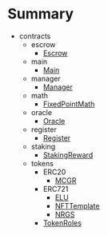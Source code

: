 # Summary
* contracts
  * escrow
    * [Escrow](docs/contracts/escrow/escrow.md)
  * main
    * [Main](docs/contracts/main/main.md)
  * manager
    * [Manager](docs/contracts/manager/manager.md)
  * math
    * [FixedPointMath](docs/contracts/math/fixedpointmath.md)
  * oracle
    * [Oracle](docs/contracts/oracle/oracle.md)
  * register
    * [Register](docs/contracts/register/register.md)
  * staking
    * [StakingReward](docs/contracts/staking/stakingreward.md)
  * tokens
    * ERC20
      * [MCGR](docs/contracts/tokens/erc20/mcgr.md)
    * ERC721
      * [ELU](docs/contracts/tokens/erc721/elu.md)
      * [NFTTemplate](docs/contracts/tokens/erc721/nfttemplate.md)
      * [NRGS](docs/contracts/tokens/erc721/nrgs.md)
    * [TokenRoles](docs/contracts/tokens/tokenroles.md)
